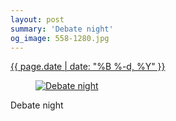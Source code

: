 ```yaml
---
layout: post
summary: 'Debate night'
og_image: 558-1280.jpg
---
```


<p>
 <time>
  <a href="/558">
   {{ page.date | date: "%B %-d, %Y" }}
  </a>
 </time>
 <a href="/558">
  <figure data-taken="9/26/2016">
   <img alt="Debate night" sizes="(min-width: 700px) 50vw, calc(100vw - 2rem)" src="{{ site.assets_url }}/558-640.jpg" srcset="{{ site.assets_url }}/558-320.jpg 320w, {{ site.assets_url }}/558-640.jpg 640w, {{ site.assets_url }}/558-960.jpg 960w, {{ site.assets_url }}/558-1280.jpg 1280w"/>
  </figure>
 </a>
 <span>
  Debate night
 </span>
</p>
